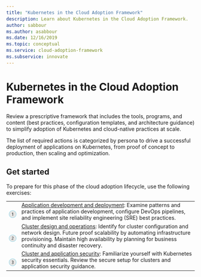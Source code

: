 ```yaml
---
title: "Kubernetes in the Cloud Adoption Framework"
description: Learn about Kubernetes in the Cloud Adoption Framework.
author: sabbour
ms.author: asabbour
ms.date: 12/16/2019
ms.topic: conceptual
ms.service: cloud-adoption-framework
ms.subservice: innovate
---
```


<!-- cSpell:ignore asabbour sabbour -->

# Kubernetes in the Cloud Adoption Framework

Review a prescriptive framework that includes the tools, programs, and content (best practices, configuration templates, and architecture guidance) to simplify adoption of Kubernetes and cloud-native practices at scale.

The list of required actions is categorized by persona to drive a successful deployment of applications on Kubernetes, from proof of concept to production, then scaling and optimization.

## Get started

To prepare for this phase of the cloud adoption lifecycle, use the following exercises:

<!-- markdownlint-disable MD033 -->

| | |
|---|---|
| <br> ![Item 1 icon](../../_images/icons/1.png) | [Application development and deployment](./application-development.md): Examine patterns and practices of application development, configure DevOps pipelines, and implement site reliability engineering (SRE) best practices. |
| <br> ![Item 2 icon](../../_images/icons/2.png) | [Cluster design and operations](./cluster-design-operations.md): Identify for cluster configuration and network design. Future proof scalability by automating infrastructure provisioning. Maintain high availability by planning for business continuity and disaster recovery. |
| <br> ![Item 3 icon](../../_images/icons/3.png) | [Cluster and application security](./cluster-application-security.md): Familiarize yourself with Kubernetes security essentials. Review the secure setup for clusters and application security guidance. |

<!-- markdownlint-enable MD033 -->
